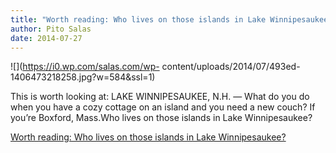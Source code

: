 ```yaml
---
title: "Worth reading: Who lives on those islands in Lake Winnipesaukee?"
author: Pito Salas
date: 2014-07-27
---
```




![](https://i0.wp.com/salas.com/wp-
content/uploads/2014/07/493ed-1406473218258.jpg?w=584&ssl=1)

This is worth looking at: LAKE WINNIPESAUKEE, N.H. — What do you do when you
have a cozy cottage on an island and you need a new couch? If you’re Boxford,
Mass.Who lives on those islands in Lake Winnipesaukee?


[Worth reading: Who lives on those islands in Lake Winnipesaukee?](None)
